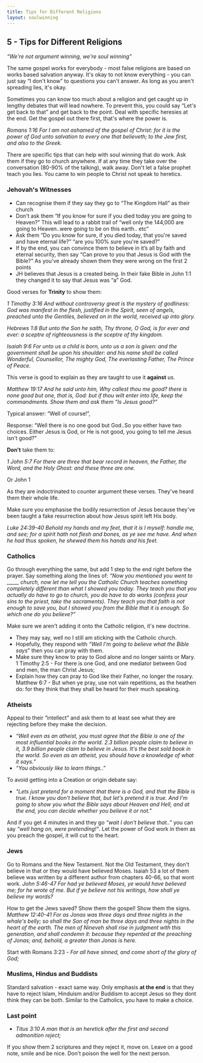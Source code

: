 ```yaml
---
title: Tips for Different Religions
layout: soulwinning
---
```


## 5 - Tips for Different Religions
_“We're not argument winning, we're soul winning”_

The same gospel works for everybody - most false religions are based on works based salvation anyway. It's okay to not know everything - you can just say “I don't know” to questions you can't answer. As long as you aren't spreading lies, it's okay. 

Sometimes you can know too much about a religion and get caught up in lengthy debates that will lead nowhere. To prevent this, you could say “Let's get back to that” and get back to the point. Deal with specific heresies at the end. Get the gospel out there first, that's where the power is.

  _Romans 1:16
For I am not ashamed of the gospel of Christ: for it is the power of God unto salvation to every one that believeth; to the Jew first, and also to the Greek._

There are specific tips that can help with soul winning that do work. Ask them if they go to church anywhere.
If at any time they take over the conversation (80-90% of the talking), walk away. Don't let a false prophet teach you lies. You came to win people to Christ not speak to heretics. 

### Jehovah's Witnesses
* Can recognise them if they say they go to “The Kingdom Hall” as their church
* Don't ask them “If you know for sure if you died today you are going to Heaven?” This will lead to a rabbit trail of “well only the 144,000 are going to   Heaven..were going to be on this earth.. etc”
* Ask them “Do you know for sure, if you died today, that you're saved and have eternal life?” “are you 100% sure you're saved?”
* If by the end, you can convince them to believe in it’s all by faith and eternal security, then say “Can prove to you that Jesus is God with the Bible?” As you've already shown them they were wrong on the first 2 points
* JH believes that Jesus is a created being. In their fake Bible in John 1:1 they changed it to say that Jesus was “a” God. 

Good verses for **Trinity** to show them:

  _1 Timothy 3:16
   And without controversy great is the mystery of godliness: God was manifest in the flesh, justified in the Spirit, seen of angels, preached unto the Gentiles, believed on in the world, received up into glory._

  _Hebrews 1:8
But unto the Son he saith, Thy throne, O God, is for ever and ever: a sceptre of righteousness is the sceptre of thy kingdom._

  _Isaiah 9:6
For unto us a child is born, unto us a son is given: and the government shall be upon his shoulder: and his name shall be called Wonderful, Counsellor, The mighty God, The everlasting Father, The Prince of Peace._

This verse is good to explain as they are taught to use it **against** us. 

  _Matthew 19:17
And he said unto him, Why callest thou me good? there is none good but one, that is, God: but if thou wilt enter into life, keep the commandments.
Show them and ask them “Is Jesus good?”_

Typical answer: “Well of course!”, 

Response: “Well there is no one good but God..So you either have two choices. Either Jesus is God, or He is not good, you going to tell me Jesus isn't good?”

**Don't** take them to:

  _1 John 5:7
For there are three that bear record in heaven, the Father, the Word, and the Holy Ghost: and these three are one._

Or John 1

As they are indoctrinated to counter argument these verses. They've heard them their whole life. 

Make sure you emphasise the bodily resurrection of Jesus because they've been taught a fake resurrection about how Jesus spirit left His body. 

  _Luke 24:39-40
  Behold my hands and my feet, that it is I myself: handle me, and see; for a spirit hath not flesh and bones, as ye see me have. And when he had thus spoken, he shewed them his hands and his feet._

### Catholics

Go through everything the same, but add 1 step to the end right before the prayer. Say something along the lines of:
_“Now you mentioned you went to \_\_\_\_\_ church, now let me tell you the Catholic Church teaches something completely different than what I showed you today. They teach you that you actually do have to go to church, you do have to do works (confess your sins to the priest, take the sacraments). They teach you that faith is not enough to save you, but I showed you from the Bible that it is enough. So which one do you believe?”_

Make sure we aren't adding it onto the Catholic religion, it's new doctrine. 
* They may say, well no I still am sticking with the Catholic church. 
* Hopefully, they respond with _“Well I'm going to believe what the Bible says_” then you can pray with them. 
* Make sure they know to pray to God alone and no longer saints or Mary. 1 Timothy 2:5 - For there is one God, and one mediator between God and men, the man Christ Jesus;
* Explain how they can pray to God like their Father, no longer the rosary. Matthew 6:7 - But when ye pray, use not vain repetitions, as the heathen do: for they think that they shall be heard for their much speaking.

### Atheists
Appeal to their “intellect” and ask them to at least see what they are rejecting before they make the decision. 
* _“Well even as an atheist, you must agree that the Bible is one of the most influential books in the world. 2.3 billion people claim to believe in it, 3.9 billion people claim to believe in Jesus. It's the best sold book in the world. So even as an atheist, you should have a knowledge of what it says.”_
* _“You obviously like to learn things..”_

To avoid getting into a Creation or origin debate say:
* _"Lets just pretend for a moment that there is a God, and that the Bible is true. I know you don't believe that, but let's pretend it is true. And I'm going to show you what the Bible says about Heaven and Hell, and at the end, you can decide whether you believe it or not."_

And if you get 4 minutes in and they go _“wait I don't believe that..”_ you can say _“well hang on, were pretending!”_. Let the power of God work in them as you preach the gospel, it will cut to the heart. 

### Jews
Go to Romans and the New Testament. Not the Old Testament, they don't believe in that or they would have believed Moses. Isaiah 53 a lot of them believe was written by a different author from chapters 40-66, so that wont work. 
  _John 5:46-47
For had ye believed Moses, ye would have believed me; for he wrote of me. But if ye believe not his writings, how shall ye believe my words?_

How to get the Jews saved? Show them the gospel! Show them the signs.
  _Matthew 12:40-41
For as Jonas was three days and three nights in the whale's belly; so shall the Son of man be three days and three nights in the heart of the earth. The men of Nineveh shall rise in judgment with this generation, and shall condemn it: because they repented at the preaching of Jonas; and, behold, a greater than Jonas is here._

Start with Romans 3:23 - _For all have sinned, and come short of the glory of God;_

### Muslims, Hindus and Buddists
Standard salvation - exact same way. 
Only emphasis **at the end** is that they have to reject Islam, Hinduism and/or Buddism to accept Jesus so they dont think they can be both. Similar to the Catholics, you have to make a choice. 

### Last point
* _Titus 3:10 
A man that is an heretick after the first and second admonition reject;_

If you show them 2 scriptures and they reject it, move on. Leave on a good note, smile and be nice. Don't poison the well for the next person. 
